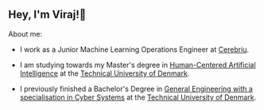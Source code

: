 ## Hey, I'm Viraj!👋 

About me:

- I work as a Junior Machine Learning Operations Engineer at [Cerebriu](https://www.cerebriu.com/).
  
- I am studying towards my Master's degree in [Human-Centered Artificial Intelligence](https://www.dtu.dk/english/education/graduate/msc-programmes/human-centered-artificial-intelligence) at the [Technical University of Denmark](https://www.dtu.dk/english/).
  
- I previously finished a Bachelor's Degree in [General Engineering with a specialisation in Cyber Systems](https://www.dtu.dk/english/education/undergraduate/general-engineering) at the [Technical University of Denmark](https://www.dtu.dk/english/).

